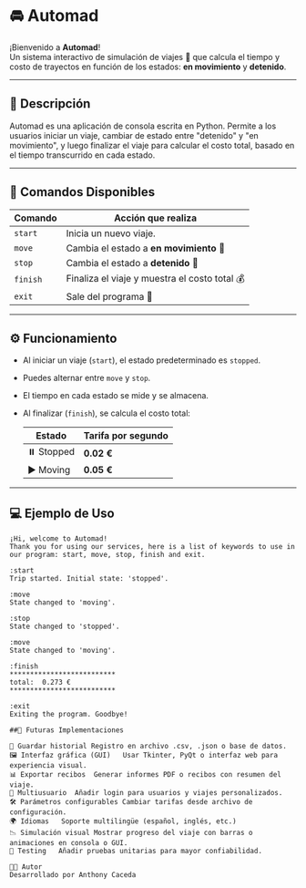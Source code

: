 # 🚘 Automad

¡Bienvenido a **Automad**!  
Un sistema interactivo de simulación de viajes 🚦 que calcula el tiempo y costo de trayectos en función de los estados: **en movimiento** y **detenido**.

---

## 🧾 Descripción

Automad es una aplicación de consola escrita en Python. Permite a los usuarios iniciar un viaje, cambiar de estado entre "detenido" y "en movimiento", y luego finalizar el viaje para calcular el costo total, basado en el tiempo transcurrido en cada estado.

---

## 🧭 Comandos Disponibles

| Comando   | Acción que realiza                        |
|-----------|--------------------------------------------|
| `start`   | Inicia un nuevo viaje.                    |
| `move`    | Cambia el estado a **en movimiento** 🚗   |
| `stop`    | Cambia el estado a **detenido** 🛑         |
| `finish`  | Finaliza el viaje y muestra el costo total 💰 |
| `exit`    | Sale del programa 👋                      |

---

## ⚙️ Funcionamiento

- Al iniciar un viaje (`start`), el estado predeterminado es `stopped`.
- Puedes alternar entre `move` y `stop`.
- El tiempo en cada estado se mide y se almacena.
- Al finalizar (`finish`), se calcula el costo total:
  
  | Estado       | Tarifa por segundo |
  |--------------|--------------------|
  | ⏸️ Stopped    | **0.02 €**         |
  | ▶️ Moving     | **0.05 €**         |

---

## 💻 Ejemplo de Uso

```plaintext
¡Hi, welcome to Automad!
Thank you for using our services, here is a list of keywords to use in our program: start, move, stop, finish and exit.

:start
Trip started. Initial state: 'stopped'.

:move
State changed to 'moving'.

:stop
State changed to 'stopped'.

:move
State changed to 'moving'.

:finish
**************************
total:  0.273 €
**************************

:exit
Exiting the program. Goodbye!

##🔮 Futuras Implementaciones

💾 Guardar historial	Registro en archivo .csv, .json o base de datos.
🖼️ Interfaz gráfica (GUI)	Usar Tkinter, PyQt o interfaz web para experiencia visual.
📊 Exportar recibos	Generar informes PDF o recibos con resumen del viaje.
🔐 Multiusuario	Añadir login para usuarios y viajes personalizados.
🛠️ Parámetros configurables	Cambiar tarifas desde archivo de configuración.
🌍 Idiomas	Soporte multilingüe (español, inglés, etc.)
📉 Simulación visual	Mostrar progreso del viaje con barras o animaciones en consola o GUI.
🧪 Testing	Añadir pruebas unitarias para mayor confiabilidad.

🧑‍💻 Autor
Desarrollado por Anthony Caceda
